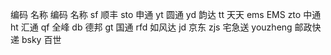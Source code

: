 编码 	名称 	编码 	名称
sf 	顺丰 	sto 	申通
yt 	圆通 	yd 	韵达
tt 	天天 	ems 	EMS
zto 	中通 	ht 	汇通
qf 	全峰 	db 	德邦
gt 	国通 	rfd 	如风达
jd 	京东 	zjs 	宅急送
youzheng 	邮政快递 	bsky 	百世
